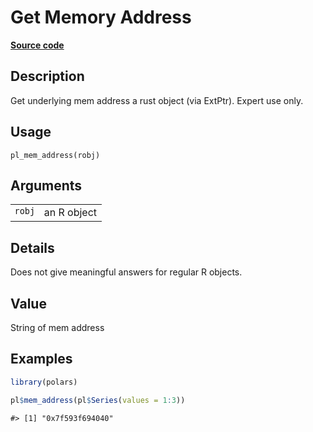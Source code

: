 

# Get Memory Address

[**Source code**](https://github.com/pola-rs/r-polars/tree/main/R/after-wrappers.R#L318)

## Description

Get underlying mem address a rust object (via ExtPtr). Expert use only.

## Usage

<pre><code class='language-R'>pl_mem_address(robj)
</code></pre>

## Arguments

<table>
<tr>
<td style="white-space: nowrap; font-family: monospace; vertical-align: top">
<code id="pl_mem_address_:_robj">robj</code>
</td>
<td>
an R object
</td>
</tr>
</table>

## Details

Does not give meaningful answers for regular R objects.

## Value

String of mem address

## Examples

``` r
library(polars)

pl$mem_address(pl$Series(values = 1:3))
```

    #> [1] "0x7f593f694040"
